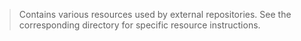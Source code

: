 > Contains various resources used by external repositories. See the corresponding directory for specific resource instructions.

